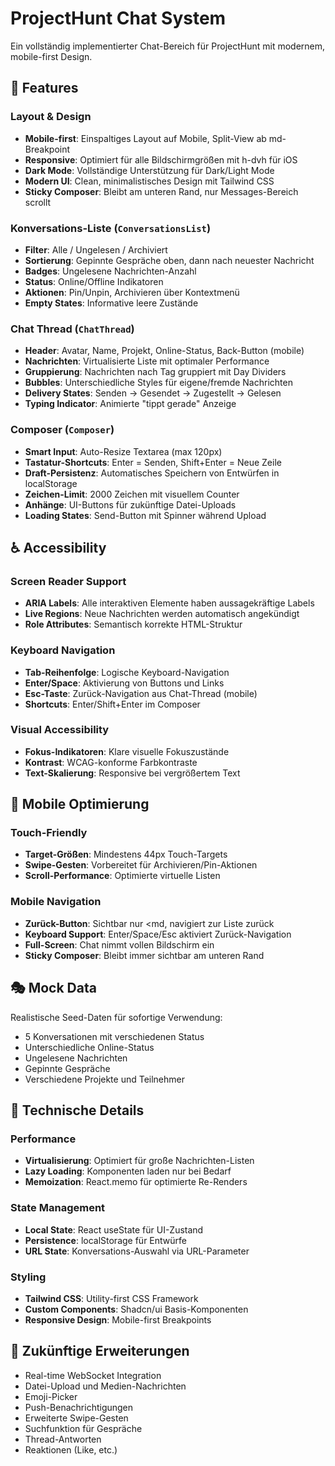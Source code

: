 # ProjectHunt Chat System

Ein vollständig implementierter Chat-Bereich für ProjectHunt mit modernem, mobile-first Design.

## 🚀 Features

### Layout & Design
- **Mobile-first**: Einspaltiges Layout auf Mobile, Split-View ab md-Breakpoint
- **Responsive**: Optimiert für alle Bildschirmgrößen mit h-dvh für iOS
- **Dark Mode**: Vollständige Unterstützung für Dark/Light Mode
- **Modern UI**: Clean, minimalistisches Design mit Tailwind CSS
- **Sticky Composer**: Bleibt am unteren Rand, nur Messages-Bereich scrollt

### Konversations-Liste (`ConversationsList`)
- **Filter**: Alle / Ungelesen / Archiviert
- **Sortierung**: Gepinnte Gespräche oben, dann nach neuester Nachricht
- **Badges**: Ungelesene Nachrichten-Anzahl
- **Status**: Online/Offline Indikatoren
- **Aktionen**: Pin/Unpin, Archivieren über Kontextmenü
- **Empty States**: Informative leere Zustände

### Chat Thread (`ChatThread`)
- **Header**: Avatar, Name, Projekt, Online-Status, Back-Button (mobile)
- **Nachrichten**: Virtualisierte Liste mit optimaler Performance
- **Gruppierung**: Nachrichten nach Tag gruppiert mit Day Dividers
- **Bubbles**: Unterschiedliche Styles für eigene/fremde Nachrichten
- **Delivery States**: Senden → Gesendet → Zugestellt → Gelesen
- **Typing Indicator**: Animierte "tippt gerade" Anzeige

### Composer (`Composer`)
- **Smart Input**: Auto-Resize Textarea (max 120px)
- **Tastatur-Shortcuts**: Enter = Senden, Shift+Enter = Neue Zeile
- **Draft-Persistenz**: Automatisches Speichern von Entwürfen in localStorage
- **Zeichen-Limit**: 2000 Zeichen mit visuellem Counter
- **Anhänge**: UI-Buttons für zukünftige Datei-Uploads
- **Loading States**: Send-Button mit Spinner während Upload

## ♿ Accessibility

### Screen Reader Support
- **ARIA Labels**: Alle interaktiven Elemente haben aussagekräftige Labels
- **Live Regions**: Neue Nachrichten werden automatisch angekündigt
- **Role Attributes**: Semantisch korrekte HTML-Struktur

### Keyboard Navigation
- **Tab-Reihenfolge**: Logische Keyboard-Navigation
- **Enter/Space**: Aktivierung von Buttons und Links
- **Esc-Taste**: Zurück-Navigation aus Chat-Thread (mobile)
- **Shortcuts**: Enter/Shift+Enter im Composer

### Visual Accessibility
- **Fokus-Indikatoren**: Klare visuelle Fokuszustände
- **Kontrast**: WCAG-konforme Farbkontraste
- **Text-Skalierung**: Responsive bei vergrößertem Text

## 📱 Mobile Optimierung

### Touch-Friendly
- **Target-Größen**: Mindestens 44px Touch-Targets
- **Swipe-Gesten**: Vorbereitet für Archivieren/Pin-Aktionen
- **Scroll-Performance**: Optimierte virtuelle Listen

### Mobile Navigation
- **Zurück-Button**: Sichtbar nur <md, navigiert zur Liste zurück
- **Keyboard Support**: Enter/Space/Esc aktiviert Zurück-Navigation
- **Full-Screen**: Chat nimmt vollen Bildschirm ein
- **Sticky Composer**: Bleibt immer sichtbar am unteren Rand

## 🎭 Mock Data

Realistische Seed-Daten für sofortige Verwendung:
- 5 Konversationen mit verschiedenen Status
- Unterschiedliche Online-Status
- Ungelesene Nachrichten
- Gepinnte Gespräche
- Verschiedene Projekte und Teilnehmer

## 🔧 Technische Details

### Performance
- **Virtualisierung**: Optimiert für große Nachrichten-Listen
- **Lazy Loading**: Komponenten laden nur bei Bedarf
- **Memoization**: React.memo für optimierte Re-Renders

### State Management
- **Local State**: React useState für UI-Zustand
- **Persistence**: localStorage für Entwürfe
- **URL State**: Konversations-Auswahl via URL-Parameter

### Styling
- **Tailwind CSS**: Utility-first CSS Framework
- **Custom Components**: Shadcn/ui Basis-Komponenten
- **Responsive Design**: Mobile-first Breakpoints

## 🚧 Zukünftige Erweiterungen

- Real-time WebSocket Integration
- Datei-Upload und Medien-Nachrichten
- Emoji-Picker
- Push-Benachrichtigungen
- Erweiterte Swipe-Gesten
- Suchfunktion für Gespräche
- Thread-Antworten
- Reaktionen (Like, etc.)
